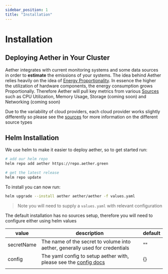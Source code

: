 ```yaml
---
sidebar_position: 1
title: "Installation"
---
```


# Installation

## Deploying Aether in Your Cluster

Aether integrates with current monitoring systems and some data sources in
order to **estimate** the emissions of your systems. The idea behind Aether
relies heavily on the idea of [Energy Proportionality](https://en.wikipedia.org/wiki/Energy_proportional_computing). In essence the higher
the utilization of hardware components, the energy consumption grows
Proportionally. Therefore Aether will pull key metrics from various
[Sources][1]
such as CPU Utilization, Memory Usage, Storage (coming soon) and Networking
(coming soon)


Due to the variability of cloud providers, each cloud provider works slightly
differently so please see the [sources][1] for more information on
the different source types

## Helm Installation

We use helm to make it easier to deploy aether, so to get started run:

```bash
# add our helm repo
helm repo add aether https://repo.aether.green

# get the latest release
helm repo update
```

To install you can now run:

```bash
helm upgrade --install aether aether/aether -f values.yaml
```
> Note you will need to supply a `values.yaml` with relevant configuration

The default installation has no sources setup, therefore you will need to
configure either using helm values

| value      | description                                                                  | default |
|------------|------------------------------------------------------------------------------|---------|
| secretName | The name of the secret to volume into aether, generally used for credentials | ""      |
| config     | The yaml config to setup aether with, please see the [config docs][2]        | {}      |
|            |                                                                              |         |

[1]: ../sources/sources.md
[2]: ../config.md

